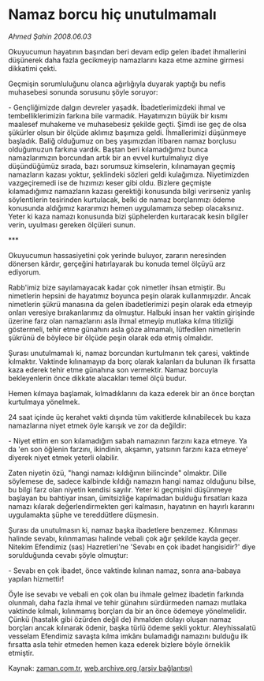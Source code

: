 # Namaz borcu hiç unutulmamalı

*Ahmed Şahin 2008.06.03*

<tr><td class="metin" colspan="2" style="padding-top: 20px; padding-left: 5px; padding-right: 10px;">Okuyucumun hayatının başından beri devam edip gelen ibadet ihmallerini düşünerek daha fazla gecikmeyip namazlarını kaza etme azmine girmesi dikkatimi çekti.</td></tr><tr><td class="metin" colspan="2" style="padding-top: 20px; padding-left: 5px; padding-right: 10px;"><p>Geçmişin sorumluluğunu olanca ağırlığıyla duyarak yaptığı bu nefis muhasebesi sonunda sorusunu şöyle soruyor: 
<p>- Gençliğimizde dalgın devreler yaşadık. İbadetlerimizdeki ihmal ve tembelliklerimizin farkına bile varmadık. Hayatımızın büyük bir kısmı maalesef muhakeme ve muhasebesiz şekilde geçti. Şimdi ise geç de olsa şükürler olsun bir ölçüde aklımız başımıza geldi. İhmallerimizi düşünmeye başladık. Baliğ olduğumuz on beş yaşımızdan itibaren namaz borçlusu olduğumuzun farkına vardık. Baştan beri kılamadığımız bunca namazlarımızın borcundan artık bir an evvel kurtulmalıyız diye düşündüğümüz sırada, bazı sorumsuz kimselerin, kılınamayan geçmiş namazların kazası yoktur, şeklindeki sözleri geldi kulağımıza. Niyetimizden vazgeçiremedi ise de hızımızı keser gibi oldu. Bizlere geçmişte kılamadığımız namazların kazası gerektiği konusunda bilgi verirseniz yanlış söylentilerin tesirinden kurtulacak, belki de namaz borçlarımızı ödeme konusunda aldığımız kararımızı hemen uygulamamıza sebep olacaksınız. Yeter ki kaza namazı konusunda bizi şüphelerden kurtaracak kesin bilgiler verin, uyulması gereken ölçüleri sunun. 
<p> *** 
<p>Okuyucumun hassasiyetini çok yerinde buluyor, zararın neresinden dönersen kârdır, gerçeğini hatırlayarak bu konuda temel ölçüyü arz ediyorum. 
<p>Rabb'imiz bize sayılamayacak kadar çok nimetler ihsan etmiştir. Bu nimetlerin hepsini de hayatımız boyunca peşin olarak kullanmışızdır. Ancak nimetlerin şükrü manasına da gelen ibadetlerimizi peşin olarak eda etmeyip onları veresiye bırakanlarımız da olmuştur. Halbuki insan her vaktin girişinde üzerine farz olan namazlarını asla ihmal etmeyip mutlaka kılma titizliği göstermeli, tehir etme günahını asla göze almamalı, lütfedilen nimetlerin şükrünü de böylece bir ölçüde peşin olarak eda etmiş olmalıdır. 
<p>Şurası unutulmamalı ki, namaz borcundan kurtulmanın tek çaresi, vaktinde kılmaktır. Vaktinde kılınamayıp da borç olarak kalanları da bulunan ilk fırsatta kaza ederek tehir etme günahına son vermektir. Namaz borcuyla bekleyenlerin önce dikkate alacakları temel ölçü budur. 
<p>Hemen kılmaya başlamak, kılmadıklarını da kaza ederek bir an önce borçtan kurtulmaya yönelmek. 
<p>24 saat içinde üç kerahet vakti dışında tüm vakitlerde kılınabilecek bu kaza namazlarına niyet etmek öyle karışık ve zor da değildir:
<p>- Niyet ettim en son kılamadığım sabah namazının farzını kaza etmeye. Ya da 'en son öğlenin farzını, ikindinin, akşamın, yatsının farzını kaza etmeye' diyerek niyet etmek yeterli olabilir. 
<p>Zaten niyetin özü, "hangi namazı kıldığının bilincinde" olmaktır. Dille söylemese de, sadece kalbinde kıldığı namazın hangi namaz olduğunu bilse, bu bilgi farz olan niyetin kendisi sayılır. Yeter ki geçmişini düşünmeye başlayan bu bahtiyar insan, ümitsizliğe kapılmadan bulduğu fırsatları kaza namazı kılarak değerlendirmekten geri kalmasın, hayatının en hayırlı kararını uygulamakta şüphe ve tereddütlere düşmesin. 
<p>Şurası da unutulmasın ki, namaz başka ibadetlere benzemez. Kılınması halinde sevabı, kılınmaması halinde vebali çok ağır şekilde kayda geçer. Nitekim Efendimiz (sas) Hazretleri'ne 'Sevabı en çok ibadet hangisidir?' diye sorulduğunda cevabı şöyle olmuştur: 
<p>- Sevabı en çok ibadet, önce vaktinde kılınan namaz, sonra ana-babaya yapılan hizmettir!
<p>Öyle ise sevabı ve vebali en çok olan bu ihmale gelmez ibadetin farkında olunmalı, daha fazla ihmal ve tehir günahını sürdürmeden namazı mutlaka vaktinde kılmalı, kılınmamış borçları da bir an önce ödemeye yönelmelidir. Çünkü (hastalık gibi özürden değil de) ihmalden dolayı oluşan namaz borçları ancak kılınarak ödenir, başka türlü ödeme şekli yoktur. Aleyhissalatü vesselam Efendimiz savaşta kılma imkânı bulamadığı namazını bulduğu ilk fırsatta asla tehir etmeden hemen kaza ederek bizlere böyle örneklik etmiştir. <br/></p></p></p></p></p></p></p></p></p></p></p></p></p></td></tr>

Kaynak: [zaman.com.tr](http://zaman.com.tr/yazar.do?yazino=697154), [web.archive.org (arşiv bağlantısı)](http://web.archive.org/web/20080606050657/http://www.zaman.com.tr:80/yazar.do?yazino=697154)
